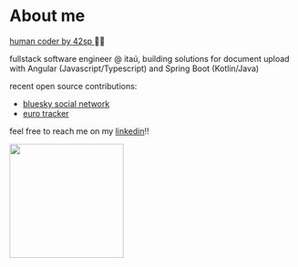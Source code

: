 # About me

<p><a href="https://profile.intra.42.fr/users/etachott" target="_blank"><bold>human coder by 42sp</bold> </a>👨‍🚀</p>
<p>fullstack software engineer @ itaú, building solutions for document upload with Angular (Javascript/Typescript) and Spring Boot (Kotlin/Java)</p>
<p>recent open source contributions:
<ul>
  <li>
    <a href="https://github.com/bluesky-social/social-app">bluesky social network</a>
  </li>
  <li>
    <a href="https://github.com/0xEDU/euro-tracker">euro tracker</a>
  </li>
</ul>
</p>
<p>feel free to reach me on my <a href="https://linkedin.com/in/edutctt/">linkedin</a>!!</p>
<img height="200em" src="https://github-readme-stats.vercel.app/api?username=0xEDU&show_icons=true&theme=transparent&include_all_commits=true&count_private=true"/>
